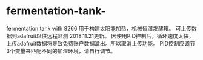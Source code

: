 # fermentation-tank-
fermentation tank with 8266
用于构建太阳能加热，机械恒湿发酵箱。
可上传数据到adafruit以供远程监测
2018.11.21更新。
因使用PID控制后，循环速度太快，上传adafruit数据将导致免费账户数据溢出。所以取消上传功能。
PID控制应调节3个变量来匹配不同的加湿环境，请自行调节。
